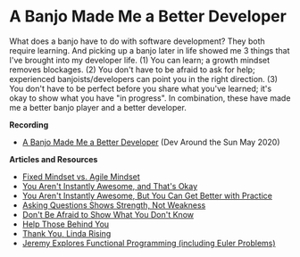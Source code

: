 # A Banjo Made Me a Better Developer
What does a banjo have to do with software development? They both require learning. And picking up a banjo later in life showed me 3 things that I've brought into my developer life. (1) You can learn; a growth mindset removes blockages. (2) You don't have to be afraid to ask for help; experienced banjoists/developers can point you in the right direction. (3) You don't have to be perfect before you share what you've learned; it's okay to show what you have "in progress". In combination, these have made me a better banjo player and a better developer.

**Recording**  
* [A Banjo Made Me a Better Developer](https://www.youtube.com/watch?v=FmIyUd8gpsA) (Dev Around the Sun May 2020)  

**Articles and Resources**  
* [Fixed Mindset vs. Agile Mindset](https://jeremybytes.blogspot.com/2013/10/fixed-mindset-vs-agile-mindset.html)  
* [You Aren't Instantly Awesome, and That's Okay](https://jeremybytes.blogspot.com/2015/06/you-arent-instantly-awesome-and-thats_29.html)  
* [You Aren't Instantly Awesome, But You Can Get Better with Practice](https://jeremybytes.blogspot.com/2015/10/you-arent-instantly-awesome-but-you-can.html)  
* [Asking Questions Shows Strength, Not Weakness](https://jeremybytes.blogspot.com/2016/10/asking-questions-shows-strength-not.html)  
* [Don't Be Afraid to Show What You Don't Know](https://jeremybytes.blogspot.com/2016/05/dont-be-afraid-to-show-what-you-dont.html)  
* [Help Those Behind You](https://jeremybytes.blogspot.com/2016/09/help-those-behind-you.html)  
* [Thank You, Linda Rising](https://jeremybytes.blogspot.com/2017/04/thank-you-linda-rising.html)  
* [Jeremy Explores Functional Programming (including Euler Problems)](https://jeremybytes.blogspot.com/p/article-collection-1.html)  
